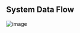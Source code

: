 
 
 
 <H2> System Data Flow </H2> 
 
 
 ![image](https://user-images.githubusercontent.com/10893218/160677112-062f7ef1-b81f-4433-b82e-c149aa7e09be.png)
